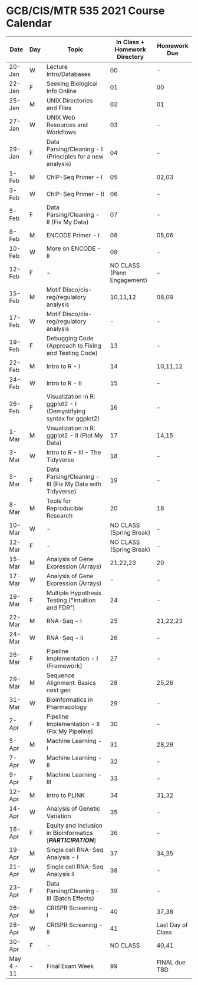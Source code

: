# GCB/CIS/MTR 535 2021 Course Calendar

| Date       | Day | Topic                                                             | In Class + Homework Directory  | Homework Due      |
|------------|-----|-------------------------------------------------------------------|--------------------------------|-------------------|
| 20-Jan     | W   | Lecture Intro/Databases                                           | 00                             | -                 |
| 22-Jan     | F   | Seeking Biological Info Online                                    | 01                             | 00                |
| 25-Jan     | M   | UNIX Directories and Files                                        | 02                             | 01                |
| 27-Jan     | W   | UNIX Web Resources and Workflows                                  | 03                             | -                 |
| 29-Jan     | F   | Data Parsing/Cleaning - I (Principles for a new analysis)         | 04                             | -                 |
| 1-Feb      | M   | ChIP-Seq Primer - I                                               | 05                             | 02,03             |
| 3-Feb      | W   | ChIP-Seq Primer - II                                              | 06                             | -                 |
| 5-Feb      | F   | Data Parsing/Cleaning - II (Fix My Data)                          | 07                             | -                 |
| 8-Feb      | M   | ENCODE Primer - I                                                 | 08                             | 05,06             |
| 10-Feb     | W   | More on ENCODE - II                                               | 09                             | -                 |
| 12-Feb     | F   | -                                                                 | NO CLASS (Penn Engagement)     | -                 |
| 15-Feb     | M   | Motif Disco/cis-reg/regulatory analysis                           | 10,11,12                       | 08,09             |
| 17-Feb     | W   | Motif Disco/cis-reg/regulatory analysis                           | -                              | -                 |
| 19-Feb     | F   | Debugging Code (Approach to Fixing and Testing Code)              | 13                             | -                 |
| 22-Feb     | M   | Intro to R - I                                                    | 14                             | 10,11,12          |
| 24-Feb     | W   | Intro to R - II                                                   | 15                             | -                 |
| 26-Feb     | F   | Visualization in R: ggplot2 - I (Demystifying syntax for ggplot2) | 16                             | -                 |
| 1-Mar      | M   | Visualization in R: ggplot2 - II (Plot My Data)                   | 17                             | 14,15             |
| 3-Mar      | W   | Intro to R - III - The Tidyverse                                  | 18                             | -                 |
| 5-Mar      | F   | Data Parsing/Cleaning - III (Fix My Data with Tidyverse)          | 19                             | -                 |
| 8-Mar      | M   | Tools for Reproducible Research                                   | 20                             | 18                |
| 10-Mar     | W   | -                                                                 | NO CLASS (Spring Break)        | -                 |
| 12-Mar     | F   | -                                                                 | NO CLASS (Spring Break)        | -                 |
| 15-Mar     | M   | Analysis of Gene Expression (Arrays)                              | 21,22,23                       | 20                |
| 17-Mar     | W   | Analysis of Gene Expression (Arrays)                              | -                              | -                 |
| 19-Mar     | F   | Multiple Hypothesis Testing ("Intuition and FDR")                 | 24                             | -                 |
| 22-Mar     | M   | RNA-Seq - I                                                       | 25                             | 21,22,23          |
| 24-Mar     | W   | RNA-Seq - II                                                      | 26                             | -                 |
| 26-Mar     | F   | Pipeline Implementation - I (Framework)                           | 27                             | -                 |
| 29-Mar     | M   | Sequence Alignment: Basics next gen                               | 28                             | 25,26             |
| 31-Mar     | W   | Bioinformatics in Pharmacology                                    | 29                             | -                 |
| 2-Apr      | F   | Pipeline Implementation - II (Fix My Pipeline)                    | 30                             | -                 |
| 5-Apr      | M   | Machine Learning - I                                              | 31                             | 28,29             |
| 7-Apr      | W   | Machine Learning - II                                             | 32                             | -                 |
| 9-Apr      | F   | Machine Learning - III                                            | 33                             | -                 |
| 12-Apr     | M   | Intro to PLINK                                                    | 34                             | 31,32             |
| 14-Apr     | W   | Analysis of Genetic Variation                                     | 35                             | -                 |
| 16-Apr     | F   | Equity and Inclusion in Bioinformatics [***PARTICIPATION***]      | 36                             | -                 |
| 19-Apr     | M   | Single cell RNA-Seq Analysis - I                                  | 37                             | 34,35             |
| 21-Apr     | W   | Single cell RNA-Seq Analysis II                                   | 38                             | -                 |
| 23-Apr     | F   | Data Parsing/Cleaning - III (Batch Effects)                       | 39                             | -                 |
| 26-Apr     | M   | CRISPR Screening - I                                              | 40                             | 37,38             |
| 28-Apr     | W   | CRISPR Screening - II                                             | 41                             | Last Day of Class |
| 30-Apr     | F   | -                                                                 | NO CLASS                       | 40,41             |
| May 4 - 11 | -   | Final Exam Week                                                   | 99                             | FINAL due TBD     |